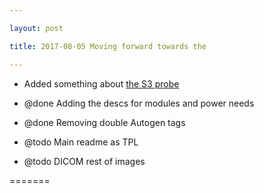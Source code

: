 ```yaml
---

layout: post

title: 2017-08-05 Moving forward towards the

---
```



-   Added something about [the S3 probe](/loftus/source/s3/)

-   @done Adding the descs for modules and power needs

-   @done Removing double Autogen tags
-   @todo Main readme as TPL
-   @todo DICOM rest of images

=======

